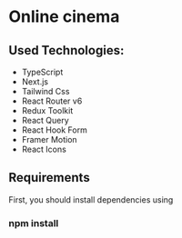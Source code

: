 # Online cinema

## Used Technologies:

- TypeScript
- Next.js
- Tailwind Css
- React Router v6
- Redux Toolkit
- React Query
- React Hook Form
- Framer Motion
- React Icons

## Requirements

First, you should install dependencies using

### npm install
